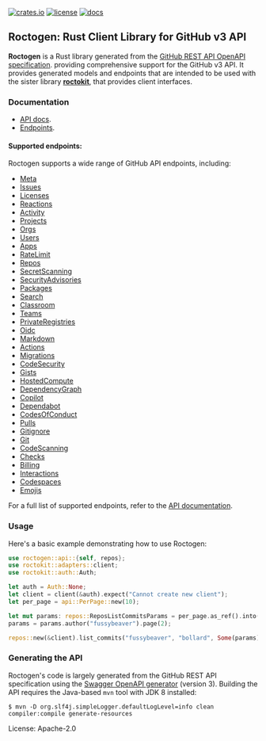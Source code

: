 [![crates.io](https://img.shields.io/crates/v/roctogen.svg)](https://crates.io/crates/roctogen)
[![license](https://img.shields.io/badge/License-Apache%202.0-blue.svg)](https://opensource.org/licenses/Apache-2.0)
[![docs](https://docs.rs/roctogen/badge.svg)](https://docs.rs/roctogen/)

## Roctogen: Rust Client Library for GitHub v3 API

**Roctogen** is a Rust library generated from the [GitHub REST API OpenAPI
specification](https://github.com/github/rest-api-description/). providing
comprehensive support for the GitHub v3 API. It provides generated models
and endpoints that are intended to be used with the sister library
[**roctokit**](https://crates.io/crates/roctokit), that provides client interfaces.

### Documentation

- [API docs](https://docs.rs/roctogen/latest).
- [Endpoints](https://docs.rs/roctogen/latest/roctogen/endpoints/index.html).

#### Supported endpoints:

Roctogen supports a wide range of GitHub API endpoints, including:

  - [Meta](https://docs.rs/roctogen/latest/roctogen/endpoints/meta/struct.Meta.html)
  - [Issues](https://docs.rs/roctogen/latest/roctogen/endpoints/issues/struct.Issues.html)
  - [Licenses](https://docs.rs/roctogen/latest/roctogen/endpoints/licenses/struct.Licenses.html)
  - [Reactions](https://docs.rs/roctogen/latest/roctogen/endpoints/reactions/struct.Reactions.html)
  - [Activity](https://docs.rs/roctogen/latest/roctogen/endpoints/activity/struct.Activity.html)
  - [Projects](https://docs.rs/roctogen/latest/roctogen/endpoints/projects/struct.Projects.html)
  - [Orgs](https://docs.rs/roctogen/latest/roctogen/endpoints/orgs/struct.Orgs.html)
  - [Users](https://docs.rs/roctogen/latest/roctogen/endpoints/users/struct.Users.html)
  - [Apps](https://docs.rs/roctogen/latest/roctogen/endpoints/apps/struct.Apps.html)
  - [RateLimit](https://docs.rs/roctogen/latest/roctogen/endpoints/rate_limit/struct.RateLimit.html)
  - [Repos](https://docs.rs/roctogen/latest/roctogen/endpoints/repos/struct.Repos.html)
  - [SecretScanning](https://docs.rs/roctogen/latest/roctogen/endpoints/secret_scanning/struct.SecretScanning.html)
  - [SecurityAdvisories](https://docs.rs/roctogen/latest/roctogen/endpoints/security_advisories/struct.SecurityAdvisories.html)
  - [Packages](https://docs.rs/roctogen/latest/roctogen/endpoints/packages/struct.Packages.html)
  - [Search](https://docs.rs/roctogen/latest/roctogen/endpoints/search/struct.Search.html)
  - [Classroom](https://docs.rs/roctogen/latest/roctogen/endpoints/classroom/struct.Classroom.html)
  - [Teams](https://docs.rs/roctogen/latest/roctogen/endpoints/teams/struct.Teams.html)
  - [PrivateRegistries](https://docs.rs/roctogen/latest/roctogen/endpoints/private_registries/struct.PrivateRegistries.html)
  - [Oidc](https://docs.rs/roctogen/latest/roctogen/endpoints/oidc/struct.Oidc.html)
  - [Markdown](https://docs.rs/roctogen/latest/roctogen/endpoints/markdown/struct.Markdown.html)
  - [Actions](https://docs.rs/roctogen/latest/roctogen/endpoints/actions/struct.Actions.html)
  - [Migrations](https://docs.rs/roctogen/latest/roctogen/endpoints/migrations/struct.Migrations.html)
  - [CodeSecurity](https://docs.rs/roctogen/latest/roctogen/endpoints/code_security/struct.CodeSecurity.html)
  - [Gists](https://docs.rs/roctogen/latest/roctogen/endpoints/gists/struct.Gists.html)
  - [HostedCompute](https://docs.rs/roctogen/latest/roctogen/endpoints/hosted_compute/struct.HostedCompute.html)
  - [DependencyGraph](https://docs.rs/roctogen/latest/roctogen/endpoints/dependency_graph/struct.DependencyGraph.html)
  - [Copilot](https://docs.rs/roctogen/latest/roctogen/endpoints/copilot/struct.Copilot.html)
  - [Dependabot](https://docs.rs/roctogen/latest/roctogen/endpoints/dependabot/struct.Dependabot.html)
  - [CodesOfConduct](https://docs.rs/roctogen/latest/roctogen/endpoints/codes_of_conduct/struct.CodesOfConduct.html)
  - [Pulls](https://docs.rs/roctogen/latest/roctogen/endpoints/pulls/struct.Pulls.html)
  - [Gitignore](https://docs.rs/roctogen/latest/roctogen/endpoints/gitignore/struct.Gitignore.html)
  - [Git](https://docs.rs/roctogen/latest/roctogen/endpoints/git/struct.Git.html)
  - [CodeScanning](https://docs.rs/roctogen/latest/roctogen/endpoints/code_scanning/struct.CodeScanning.html)
  - [Checks](https://docs.rs/roctogen/latest/roctogen/endpoints/checks/struct.Checks.html)
  - [Billing](https://docs.rs/roctogen/latest/roctogen/endpoints/billing/struct.Billing.html)
  - [Interactions](https://docs.rs/roctogen/latest/roctogen/endpoints/interactions/struct.Interactions.html)
  - [Codespaces](https://docs.rs/roctogen/latest/roctogen/endpoints/codespaces/struct.Codespaces.html)
  - [Emojis](https://docs.rs/roctogen/latest/roctogen/endpoints/emojis/struct.Emojis.html)

For a full list of supported endpoints, refer to the [API documentation](https://docs.rs/roctogen/latest/roctogen/endpoints/index.html).

### Usage

Here's a basic example demonstrating how to use Roctogen:

```rust
use roctogen::api::{self, repos};
use roctokit::adapters::client;
use roctokit::auth::Auth;

let auth = Auth::None;
let client = client(&auth).expect("Cannot create new client");
let per_page = api::PerPage::new(10);

let mut params: repos::ReposListCommitsParams = per_page.as_ref().into();
params = params.author("fussybeaver").page(2);

repos::new(&client).list_commits("fussybeaver", "bollard", Some(params));
```

### Generating the API

Roctogen's code is largely generated from the GitHub REST API specification
using the [Swagger OpenAPI
generator](https://github.com/swagger-api/swagger-codegen) (version 3).
Building the API requires the Java-based `mvn` tool with JDK 8 installed:

```nocompile
$ mvn -D org.slf4j.simpleLogger.defaultLogLevel=info clean compiler:compile generate-resources
```


License: Apache-2.0
